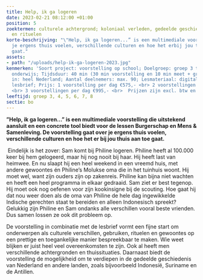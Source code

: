 ```yaml
---
title: Help, ik ga logeren
date: 2023-02-21 08:12:00 +01:00
position: 5
zoektermen: culturele achtergrond; koloniaal verleden, gedeelde geschiedenis, gebruiken
  en rituelen
korte-beschrijving: "\"Help, ik ga logeren...” is een multimediale voorstelling over
  je ergens thuis voelen, verschillende culturen en hoe het erbij jou thuis aan toe
  gaat."
assets:
- path: "/uploads/help-ik-ga-logeren-2023.jpg"
kenmerken: 'Soort project: voorstelling op school; Doelgroep: groep 3 t/m 8 ook speciaal
  onderwijs; Tijdsduur: 40 min (30 min voorstelling en 10 min meet + greet); Aangeboden
  in: heel Nederland; Aantal deelnemers: max. 90; Lesmateriaal: digitale interactieve
  lesbrief; Prijs: 1 voorstelling per dag €575,- <br> 2 voorstellingen per dag €835,-
  <br> 3 voorstellingen per dag €995,- <br>  Prijzen zijn excl. btw en excl. reiskosten; '
leeftijd: groep 3, 4, 5, 6, 7, 8
sectie: bo
---
```


**”Help, ik ga logeren…” is een multimediale voorstelling die uitstekend aansluit en een concrete tool biedt voor de lessen Burgerschap en Mens & Samenleving. De voorstelling gaat over je ergens thuis voelen, verschillende culturen en hoe het er bij jou thuis aan toe gaat.**

 Eindelijk is het zover: Sam komt bij Philine logeren. Philine heeft al 100.000 keer bij hem gelogeerd, maar hij nog nooit bij haar. Hij heeft last van heimwee. En nu slaapt hij een heel weekend in een vreemd huis, met andere gewoontes én Philine’s Molukse oma die in het tuinhuis woont. Hij moet wel, want zijn ouders zijn op zakenreis. Philine kan bijna niet wachten en heeft een heel programma in elkaar gedraaid. Sam ziet er best tegenop. Hij moet ook nog oefenen voor zijn kookinsigne bij de scouting. Hoe gaat hij dat nou weer doen als de oma van Philine de hele dag ingewikkelde Indische gerechten staat te bereiden en alleen Indonesisch spreekt? Gelukkig zijn Philine en Sam ondanks alle verschillen vooral beste vrienden. Dus samen lossen ze ook dit probleem op.

De voorstelling in combinatie met de lesbrief vormt een fijne start om onderwerpen als culturele verschillen, gebruiken, rituelen en gewoontes op een prettige en toegankelijke manier bespreekbaar te maken. Wie weet blijken er juist heel veel overeenkomsten te zijn. Ook al heeft men verschillende achtergronden en thuissituaties. Daarnaast biedt de voorstelling de mogelijkheid om te verdiepen in de gedeelde geschiedenis van Nederland en andere landen, zoals bijvoorbeeld Indonesië, Suriname en de Antillen. 